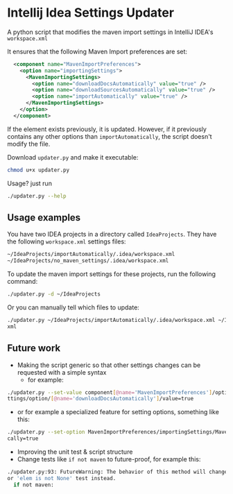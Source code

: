 Intellij Idea Settings Updater
===========================

A python script that modifies the maven import settings in IntelliJ IDEA's `workspace.xml`

It ensures that the following Maven Import preferences are set:

```xml
  <component name="MavenImportPreferences">
    <option name="importingSettings">
      <MavenImportingSettings>
        <option name="downloadDocsAutomatically" value="true" />
        <option name="downloadSourcesAutomatically" value="true" />
        <option name="importAutomatically" value="true" />
      </MavenImportingSettings>
    </option>
  </component>
```

If the element exists previously, it is updated. However, if it previously contains any other options than
`importAutomatically`, the script doesn't modify the file.

Download `updater.py` and make it executable:
```sh
chmod u+x updater.py
```

Usage? just run
```sh
./updater.py --help
```

## Usage examples

You have two IDEA projects in a directory called `IdeaProjects`. They have the following `workspace.xml` settings files:
```sh
~/IdeaProjects/importAutomatically/.idea/workspace.xml
~/IdeaProjects/no_maven_settings/.idea/workspace.xml
```

To update the maven import settings for these projects, run the following command:
```sh
./updater.py -d ~/IdeaProjects
```

Or you can manually tell which files to update:
```sh
./updater.py ~/IdeaProjects/importAutomatically/.idea/workspace.xml ~/IdeaProjects/no_maven_settings/.idea/workspace.\
xml
```

## Future work

- Making the script generic so that other settings changes can be requested with a simple syntax
  - for example:
```sh
./updater.py --set-value component[@name='MavenImportPreferences']/option[@name='importingSettings']/MavenImportingSe\
ttings/option/[@name='downloadDocsAutomatically']/value=true
```
  - or for example a specialized feature for setting options, something like this:
```sh
./updater.py --set-option MavenImportPreferences/importingSettings/MavenImportingSettings/option/downloadDocsAutomati\
cally=true
```
- Improving the unit test & script structure
- Change tests like `if not maven` to future-proof, for example this:
```sh
./updater.py:93: FutureWarning: The behavior of this method will change in future versions.  Use specific 'len(elem)'\
or 'elem is not None' test instead.
  if not maven:
```
